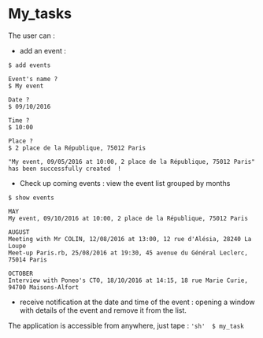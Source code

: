 # My_tasks

The user can :
- add an event :

```'sh'
$ add events

Event's name ?
$ My event

Date ?
$ 09/10/2016

Time ?
$ 10:00

Place ?
$ 2 place de la République, 75012 Paris

"My event, 09/05/2016 at 10:00, 2 place de la République, 75012 Paris" has been successfully created  !
```
- Check up coming events : view the event list grouped by months

```'sh'
$ show events

MAY
My event, 09/10/2016 at 10:00, 2 place de la République, 75012 Paris

AUGUST
Meeting with Mr COLIN, 12/08/2016 at 13:00, 12 rue d'Alésia, 28240 La Loupe
Meet-up Paris.rb, 25/08/2016 at 19:30, 45 avenue du Général Leclerc, 75014 Paris

OCTOBER
Interview with Poneo's CTO, 18/10/2016 at 14:15, 18 rue Marie Curie, 94700 Maisons-Alfort

```
- receive notification at the date and time of the event : opening a window with details of the event and
remove it from the list.

The application is accessible from anywhere, just tape : 
```'sh'  $ my_task  ```
